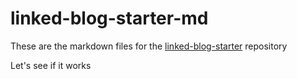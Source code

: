 # linked-blog-starter-md
These are the markdown files for the [linked-blog-starter](https://github.com/matthewwong525/linked-blog-starter) repository

Let's see if it works

